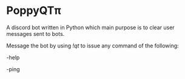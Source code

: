 # PoppyQTπ
A discord bot written in Python which main purpose is to clear user messages sent to bots.

Message the bot by using _!qt <command>_ to issue any command of the following:

  -help
 
  -ping
